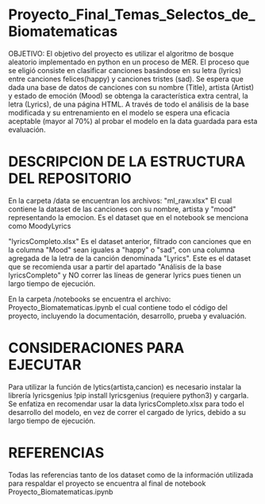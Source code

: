 # Proyecto_Final_Temas_Selectos_de_Biomatematicas
OBJETIVO: El objetivo del proyecto es utilizar el algoritmo de bosque aleatorio implementado en python en un proceso de MER. El proceso que se eligió consiste en clasificar canciones basándose en su letra (lyrics) entre canciones felices(happy) y canciones tristes (sad).
Se espera que dada una base de datos de canciones con su nombre (Title), artista (Artist) y estado de emoción (Mood) se obtenga la característica extra central, la letra (Lyrics), de una página HTML.
A través de todo el análisis de la base modificada y su entrenamiento en el modelo se espera una eficacia aceptable (mayor al 70%) al probar el modelo en la data guardada para esta evaluación.

# DESCRIPCION DE LA ESTRUCTURA DEL REPOSITORIO
En la carpeta /data se encuentran los archivos:
"ml_raw.xlsx" El cual contiene la dataset de las canciones con su nombre, artista y "mood" representando la emocion. Es el dataset que en el notebook se menciona como MoodyLyrics

"lyricsCompleto.xlsx" Es el dataset anterior, filtrado con canciones que en la columna "Mood" sean iguales a "happy" o "sad", con una columna agregada de la letra de la canción denominada "Lyrics". Este es el dataset que se recomienda usar a partir del apartado "Análisis de la base lyricsCompleto" y NO correr las líneas de generar lyrics pues tienen un largo tiempo de ejecución.

En la carpeta /notebooks se encuentra el archivo: Proyecto_Biomatematicas.ipynb el cual contiene todo el código del proyecto, incluyendo la documentación, desarrollo, prueba y evaluación.

# CONSIDERACIONES PARA EJECUTAR
Para utilizar la función de lytics(artista,cancion) es necesario instalar la librería lyricsgenius !pip install lyricsgenius (requiere python3) y cargarla.
Se enfatiza en recomendar usar la data lyricsCompleto.xlsx para todo el desarrollo del modelo, en vez de correr el cargado de lyrics, debido a su largo tiempo de ejecución.

# REFERENCIAS 
Todas las referencias tanto de los dataset como de la información utilizada para respaldar el proyecto se encuentra al final de notebook Proyecto_Biomatematicas.ipynb
